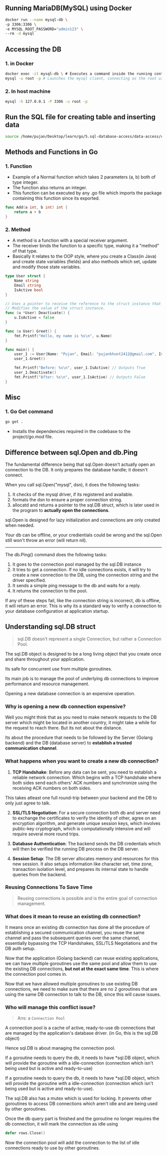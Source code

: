 ## Running MariaDB(MySQL) using Docker
```bash
docker run --name mysql-db \
-p 3306:3306 \
-e MYSQL_ROOT_PASSWORD="admin123" \
--rm -d mysql
```

## Accessing the DB
### 1. in Docker
```bash
docker exec -it mysql-db \ # Executes a command inside the running container with an interactive terminal
mysql -u root -p # Launches the mysql client, connecting as the root user and prompting for a password
```

### 2. In host machine
```bash
mysql -h 127.0.0.1 -P 3306 -u root -p
```

## Run the SQL file for creating table and inserting data
```bash
source /home/pujan/Desktop/learn/go/5.sql-database-access/data-access/create-tables.sql
```

## Methods and Functions in Go
### 1. Function 
- Example of a Normal function which takes 2 parameters (a, b) both of type integer.
- The function also returns an integer.
- This function can be executed by any .go file which imports the package containing this function since its exported.

```go
func Add(a int, b int) int {
    return a + b
}
```

### 2. Method
- A method is a function with a special receiver argument.
- The receiver binds the function to a specific type, making it a "method" of that type.
- Basically it relates to the OOP style, where you create a Class(in Java) and create state variables (fields) 
and also methods which set, update and modify those state variables.
```go
type User struct {
    Name string
    Email string
    IsActive bool
}

// Uses a pointer to receive the reference to the struct instance that called this method.
// Modifies the value of the struct instance.
func (u *User) Deactivate() {
    u.IsActive = false
}

func (u User) Greet() {
    fmt.Printf("Hello, my name is %s\n", u.Name)
}

func main() {
    user_1 := User{Name: "Pujan", Email: "pujankhunt2412@gmail.com", IsActive: true}
    user_1.Greet()

    fmt.Printf("Before: %s\n", user_1.IsActive) // Outputs True
    user_1.Deactivate()
    fmt.Printf("After: %s\n", user_1.IsActive) // Outputs False
}
```

## Misc

### 1. Go Get command
```bash
go get .
```
- Installs the dependencies required in the codebase to the project/go.mod file.

## Difference between sql.Open and db.Ping
The fundamental difference being that sql.Open doesn't actually open an connection to the DB.
It only prepares the database handle; it doesn't connect.

When you call sql.Open("mysql", dsn), it does the following tasks:
1. It checks of the mysql driver, if its registered and available.
2. formats the dsn to ensure a proper connection string.
3. allocatd and returns a pointer to the sql.DB struct, which is later used in the program to **actually open the connections**.

sql.Open is designed for lazy initialization and connections are only created when needed.

Your db can be offline, or your credientials could be wrong and the sql.Open still won't throw an error (will return nil).

---

The db.Ping() command does the following tasks:
1. It goes to the connection pool managed by the sql.DB instance
2. It tries to get a connection. If no idle connections exists, it will try to create a new connection to the DB,
using the connection string and the driver specified.
3. It sends a simple ping message to the db and waits for a reply.
4. It returns the connection to the pool.

If any of these steps fail, like the connection string is incorrect, db is offline, it will return an error.
This is why its a standard way to verify a connection to your database configuration at application startup.

## Understanding sql.DB struct
> sql.DB doesn't represent a single Connection, but rather a Connection Pool.

The sql.DB object is designed to be a long living object that you create once and share throughout your application.

Its safe for concurrent use from multiple goroutines.

Its main job is to manage the pool of underlying db connections to improve performance and resource management.

Opening a new database connection is an expensive operation.

### Why is opening a new db connection expensive?
Well you might think that as you need to make network requests to the DB server which might be located in another country, it might take a while for the request to reach there. But its not about the distance.

Its about the procedure that needs to be followed by the Server (Golang backend) and the DB (database server) to **establish a trusted communication channel**.
 
### What happens when you want to create a new db connection?
1. **TCP Handshake**: Before any data can be sent, you need to establish a reliable network connection. Which begins with a TCP handshake where both sides send each others' ACK numbers and synchronize using the receiving ACK numbers on both sides.

This takes atleast one full round-trip between your backend and the DB to only just agree to talk.

2. **SSL/TLS Negotiation**: For a secure connection both db and server need to exchange the certificates to verify the identity of other, agree on an encryption algorithm, and generate unique session keys, which involves public-key cryptograph, which is computationally intensive and will require several more round trips.

3. **Database Authentication**: The backend sends the DB credentials which will then be verified the running DB process on the DB server.

4. **Session Setup**: The DB server allocates memory and resources for this new session. It also setups information like character set, time zone, transaction isolation level, and prepares its internal state to handle queries from the backend.

### Reusing Connections To Save Time
> Reusing connections is possible and is the entire goal of connection management.

### What does it mean to reuse an existing db connection?
It means once an existing db connection has done all the procedure of establishing a secured communication channel, you reuse the same channel and pass the subsequent queries over the same channel, essentially bypassing the TCP Handshakes, SSL/TLS Negotiations and the DB auth setup.

Now that the application (Golang backend) can reuse existing applications, we can have multiple goroutines use the same pool and allow them to use the existing DB connections, **but not at the exact same time**. This is where the connection pool comes in.

Now that we have allowed multiple goroutines to use existing DB connections, we need to make sure that there are no 2 goroutines that are using the same DB connection to talk to the DB, since this will cause issues.

### Who will manage this conflict issue?
> Ans: a `Connection Pool`

A connection pool is a cache of active, ready-to-use db connections that are managed by the application's database driver. (in Go, this is the sql.DB object)

Hence sql.DB is about managing the connection pool.

If a goroutine needs to query the db, it needs to have *sql.DB object, which will provide the goroutine with a idle-connection (connection which isn't being used but is active and ready-to-use)

If a goroutine needs to query the db, it needs to have *sql.DB object, which will provide the goroutine with a idle-connection (connection which isn't being used but is active and ready-to-use).

The sql.DB also has a mutex which is used for locking. It prevents other goroutines to access DB connections which aren't idle and are being used by other goroutines.

Once the db query part is finished and the goroutine no longer requires the db connection, it will mark the connection as idle using 
```go
defer rows.Close()
```

Now the connection pool will add the connection to the list of idle connections ready to use by other goroutines.
